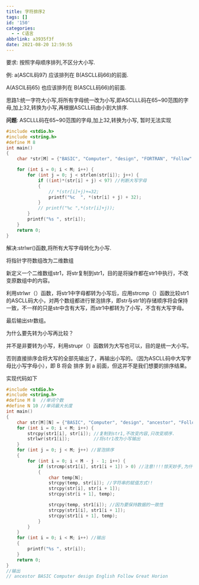 ```yaml
---
title: 字符排序2
tags: []
id: '150'
categories:
  - - C语言
abbrlink: a3935f3f
date: 2021-08-20 12:59:55
---
```


要求: 按照字母顺序排列,不区分大小写.

例: a(ASClL码97) 应该排列在 B(ASCLL码66)的前面.

A(ASClL码65) 也应该排列在 B(ASCLL码66)的前面.

思路1:统一字符大小写,将所有字母统一改为小写,即ASCLLL码在65~90范围的字母,加上32,转换为小写,再根据ASCLL码由小到大排序.

**问题**: ASCLLL码在65~90范围的字母,加上32,转换为小写, 暂时无法实现

```c
#include <stdio.h>
#include <string.h>
#define M 8
int main()
{
    char *str[M] = {"BASIC", "Computer", "design", "FORTRAN", "Follow", "me", "Great", "Wall"};

    for (int i = 0; i < M; i++) {
        for (int j = 0; j < strlen(str[i]); j++) {
            if ((int)*(str[i] + j) < 97) //判断大写字母
            {
                // *(str[i]+j)+=32;
                printf("%c  ", *(str[i] + j) + 32);
            }
            // printf("%c ",*(str[i]+j));
        }
        printf("%s ", str[i]);
    }
    return 0;
}
```

解决:strlwr()函数,将所有大写字母转化为小写.

将指针字符数组改为二维数组

新定义一个二维数组str1，将str复制到str1，目的是将操作都在str1中执行，不改变原数组中的内容。

利用strlwr（）函数，将str1中字母都转为小写后，应用strcmp（）函数比较str1的ASCLL码大小，对两个数组都进行冒泡排序，即str与str1的存储顺序将会保持一致，不一样的只是str中含有大写，而str1中都转为了小写，不含有大写字母。

最后输出str数组。

为什么要先转为小写再比较？

并不是非要转为小写，利用strupr（）函数转为大写也可以，目的是统一大小写。

否则直接排序会将大写的全部先输出了，再输出小写的。（因为ASCLL码中大写字母比小写字母小），即 B 将会 排序 到 a 前面，但这并不是我们想要的排序结果。

实现代码如下

```c
#include <stdio.h>
#include <string.h>
#define M 8  //单词个数
#define N 10 //单词最大长度
int main()
{
    char str[M][N] = {"BASIC", "Computer", "design", "ancestor", "Follow", "English", "Great", "Horion"}, str1[M][N];
    for (int i = 0; i < M; i++) {
        strcpy(str1[i], str[i]); //复制到str1,不改变内容,只改变顺序.
        strlwr(str1[i]);         //将str1改为小写输出
    }
    for (int j = 0; j < M; j++) //冒泡排序
    {
        for (int i = 0; i < M - j - 1; i++) {
            if (strcmp(str1[i], str1[i + 1]) > 0) //注意!!!!惊天妙手,为什么要两个数组的都要交换?
            {
                char temp[N];
                strcpy(temp, str[i]); //字符串的赋值方式!!
                strcpy(str[i], str[i + 1]);
                strcpy(str[i + 1], temp);

                strcpy(temp, str1[i]); //因为要保持数据的一致性
                strcpy(str1[i], str1[i + 1]);
                strcpy(str1[i + 1], temp);
            }
        }
    }
    for (int i = 0; i < M; i++) //输出
    {
        printf("%s ", str[i]);
    }
    return 0;
}
//输出
// ancestor BASIC Computer design English Follow Great Horion
```